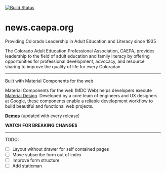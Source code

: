 [![Build Status](https://travis-ci.org/caepa/news.caepa.org.svg?branch=master)](https://travis-ci.org/caepa/caepa.github.io)


# news.caepa.org

Providing Colorado Leadership in Adult Education and Literacy since 1935

The Colorado Adult Education Professional Association, CAEPA, provides leadership to the field of adult education and family literacy by offering opportunities for professional development, advocacy, and resource sharing to improve the quality of life for every Coloradan.


---
Built with Material Components for the web

Material Components for the web (MDC Web) helps developers execute [Material Design](https://www.material.io).
Developed by a core team of engineers and UX designers at Google, these components enable a reliable development workflow to build beautiful and functional web projects.

**[Demos](https://material-components-web.appspot.com/)** (updated with every release)

**WATCH FOR BREAKING CHANGES**

---
TODO:

  - [ ] Layout without drawer for self contained pages
  - [ ] Move subscribe form out of index
  - [ ] Improve form structure
  - [ ] Add staticman
